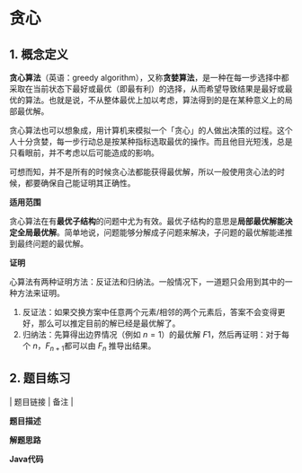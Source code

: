 # 贪心

## 1. 概念定义

**贪心算法**（英语：greedy algorithm），又称**贪婪算法**，是一种在每一步选择中都采取在当前状态下最好或最优（即最有利）的选择，从而希望导致结果是最好或最优的算法。也就是说，不从整体最优上加以考虑，算法得到的是在某种意义上的局部最优解。

贪心算法也可以想象成，用计算机来模拟一个「贪心」的人做出决策的过程。这个人十分贪婪，每一步行动总是按某种指标选取最优的操作。而且他目光短浅，总是只看眼前，并不考虑以后可能造成的影响。

可想而知，并不是所有的时候贪心法都能获得最优解，所以一般使用贪心法的时候，都要确保自己能证明其正确性。

**适用范围**

贪心算法在有**最优子结构**的问题中尤为有效。最优子结构的意思是**局部最优解能决定全局最优解**。简单地说，问题能够分解成子问题来解决，子问题的最优解能递推到最终问题的最优解。

**证明**

心算法有两种证明方法：反证法和归纳法。一般情况下，一道题只会用到其中的一种方法来证明。

1. 反证法：如果交换方案中任意两个元素/相邻的两个元素后，答案不会变得更好，那么可以推定目前的解已经是最优解了。
2. 归纳法：先算得出边界情况（例如 $n=1$）的最优解 $F1$，然后再证明：对于每个 $n$，$F_{n+1}$都可以由 $F_n$ 推导出结果。

## 2. 题目练习

| 题目链接 | 备注 |

**题目描述**

**解题思路**

**Java代码**

```java

```

